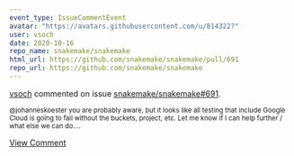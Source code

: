 ```yaml
---
event_type: IssueCommentEvent
avatar: "https://avatars.githubusercontent.com/u/814322?"
user: vsoch
date: 2020-10-16
repo_name: snakemake/snakemake
html_url: https://github.com/snakemake/snakemake/pull/691
repo_url: https://github.com/snakemake/snakemake
---
```


<a href='https://github.com/vsoch' target='_blank'>vsoch</a> commented on issue <a href='https://github.com/snakemake/snakemake/pull/691' target='_blank'>snakemake/snakemake#691</a>.

<small>@johanneskoester you are probably aware, but it looks like all testing that include Google Cloud is going to fail without the buckets, project, etc. Let me know if I can help further / what else we can do....</small>

<a href='https://github.com/snakemake/snakemake/pull/691' target='_blank'>View Comment</a>